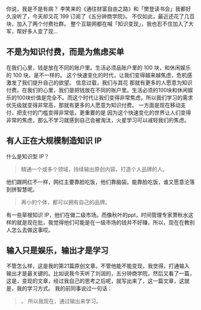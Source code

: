 你说，我是不是有病？
李笑来的《通往财富自由之路》和「樊登读书会」我都好久没听了，今天却又花 199 订阅了《五分钟商学院》。
不仅如此，最近还花了几百块，加入了两个付费社群。
整个互联网都在喊「知识变现」，我也忍不住加入了大军，帮好多人变了现...

## 不是为知识付费，而是为焦虑买单
​在我们心里，钱是放在不同的账户里。生活必须品账户里的 100 块，和休闲娱乐的 100 块，是不一样的。
这个快速变化的时代，让我们变得越来越焦虑，危机感激发了我们提升自己的欲望。
信息过载，我们与其花
那就有更多的人愿意为知识付费。​在我们的心里，我们是把钱放在不同的账户里。生活必须的100块和休闲娱乐的100块价值是完全不。而这个时代让我们变得非常焦虑，所以我们学习的需求优先级就变得非常高，那就有更多的人愿意为知识付费。
一方面是现在移动支付，把支付的门槛变得非常低，更重要的是
因为这个快速变化的世界让人们变得非常的焦虑，那么不学习就感到自己会被淘汰，火星学习可以减轻我们的焦虑。

## 有人正在大规模制造知识 IP
什么是知识型 IP？
>精通一个或多个领域，持续输出原创内容，打造个人品牌的人。

他们跟网红不一样，网红主要靠脸吃饭，他们靠脑袋。能靠脸吃饭，谁又愿意沦落到拼智慧呢。

>再小的个体，都可以拥有自己的品牌。

有一些草根知识 IP，他们在做二级市场。
​而像秋叶的ppt，时间管理专家萧秋水这样的就是现在批，我觉得他们可能是在一级市场的钱并不好赚，所以，现在在教别人怎么去做这事哎。

## 输入只是娱乐，输出才是学习
​不管怎么样，这是我的第21篇原创文章。不管他能不能变现，我觉得，打通输入输出才是最关键的。比如说我今天听了刘润的，五分钟商学院，然后又看了一篇，这是，变现的文章，经过我自己的思考之后呢，就写出来了，这一篇文章，这就是，我的学习方式。
我的前同事说过一句话：
>。
所以我现在，通过输出来学习。
